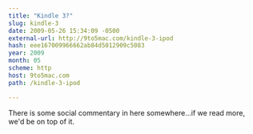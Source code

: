 ```yaml
---
title: "Kindle 3?"
slug: kindle-3
date: 2009-05-26 15:34:09 -0500
external-url: http://9to5mac.com/kindle-3-ipod
hash: eee167009966662ab84d5012909c5083
year: 2009
month: 05
scheme: http
host: 9to5mac.com
path: /kindle-3-ipod

---
```


There is some social commentary in here somewhere...if we read more, we'd be on top of it.










 

          


